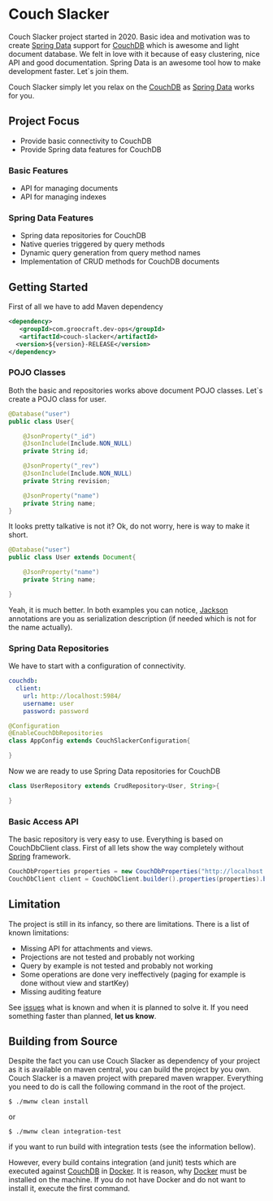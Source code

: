 # Couch Slacker

Couch Slacker project started in 2020. Basic idea and motivation was to create [Spring Data](https://spring.io/projects/spring-data) support for 
[CouchDB](https://couchdb.apache.org/) which is awesome and light document database. We felt in love with it because of easy clustering, nice API and good
 documentation. Spring Data is an awesome tool how to make development faster. Let`s join them.

Couch Slacker simply let you relax on the [CouchDB](https://couchdb.apache.org/) as [Spring Data](https://spring.io/projects/spring-data) works for you.

## Project Focus
* Provide basic connectivity to CouchDB
* Provide Spring data features for CouchDB

### Basic Features
* API for managing documents
* API for managing indexes

### Spring Data Features
* Spring data repositories for CouchDB
* Native queries triggered by query methods
* Dynamic query generation from query method names
* Implementation of CRUD methods for CouchDB documents

## Getting Started 
First of all we have to add Maven dependency
```xml
<dependency>
   <groupId>com.groocraft.dev-ops</groupId>
   <artifactId>couch-slacker</artifactId>
  <version>${version}-RELEASE</version>
</dependency>
```
### POJO Classes
Both the basic and repositories works above document POJO classes. Let`s create a POJO class for user.
```java
@Database("user")
public class User{

    @JsonProperty("_id")
    @JsonInclude(Include.NON_NULL)
    private String id;

    @JsonProperty("_rev")
    @JsonInclude(Include.NON_NULL)
    private String revision;

    @JsonProperty("name")
    private String name;
}
```
It looks pretty talkative is not it? Ok, do not worry, here is way to make it short.
```java
@Database("user")
public class User extends Document{

    @JsonProperty("name")
    private String name;

}
```
Yeah, it is much better. In both examples you can notice, [Jackson]() annotations are you as serialization description (if needed which is not for the name
 actually).
### Spring Data Repositories
We have to start with a configuration of connectivity.
```yaml
couchdb:
  client:
    url: http://localhost:5984/
    username: user
    password: password
```
```java
@Configuration
@EnableCouchDbRepositories
class AppConfig extends CouchSlackerConfiguration{

}
```
Now we are ready to use Spring Data repositories for CouchDB
```java
class UserRepository extends CrudRepository<User, String>{

}
```
### Basic Access API
The basic repository is very easy to use. Everything is based on CouchDbClient class. First of all lets show the way completely without 
[Spring](https://spring.io/) framework.
```java
CouchDbProperties properties = new CouchDbProperties("http://localhost:5984/", "user", "password");
CouchDbClient client = CouchDbClient.builder().properties(properties).build();
``` 

## Limitation
The project is still in its infancy, so there are limitations. There is a list of known limitations:
* Missing API for attachments and views.
* Projections are not tested and probably not working
* Query by example is not tested and probably not working
* Some operations are done very ineffectively (paging for example is done without view and startKey)
* Missing auditing feature

See [issues](https://github.com/Majlanky/couch-slacker/issues) what is known and when it is planned to solve it. If you need something faster than planned, **let us know**.

## Building from Source
Despite the fact you can use Couch Slacker as dependency of your project as it is available on maven central, you can build the 
project by you own. Couch Slacker is a maven project with prepared maven wrapper. Everything you need to do is call 
the following command in the root of the project.
```shell script
$ ./mwnw clean install
```
or
```shell script
$ ./mwnw clean integration-test
```
if you want to run build with integration tests (see the information bellow).

However, every build contains integration (and junit) tests which are executed against [CouchDB](https://couchdb.apache.org/) in [Docker](https://www.docker.com/). It is reason, why
[Docker](https://www.docker.com/) must be installed on the machine. If you do not have Docker and do not want to install it, execute the first command.
